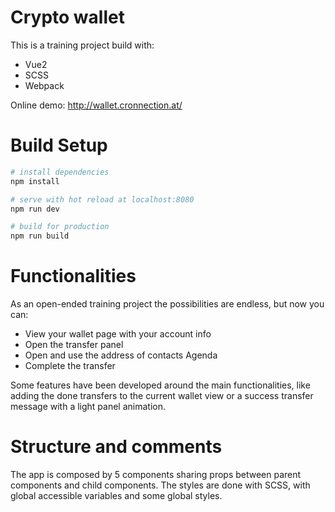 # Crypto wallet

This is a training project build with:

 - Vue2
 - SCSS
 - Webpack

Online demo: http://wallet.cronnection.at/

# Build Setup

``` bash
# install dependencies
npm install

# serve with hot reload at localhost:8080
npm run dev

# build for production
npm run build
```

# Functionalities

As an open-ended training project the possibilities are endless, but now you can:

- View your wallet page with your account info
- Open the transfer panel
- Open and use the address of contacts Agenda
- Complete the transfer

Some features have been developed around the main functionalities, like adding the done transfers to the current wallet view or a success transfer message with a light panel animation.


# Structure and comments

The app is composed by 5 components sharing props between parent components and child components.
The styles are done with SCSS, with global accessible variables and some global styles.
